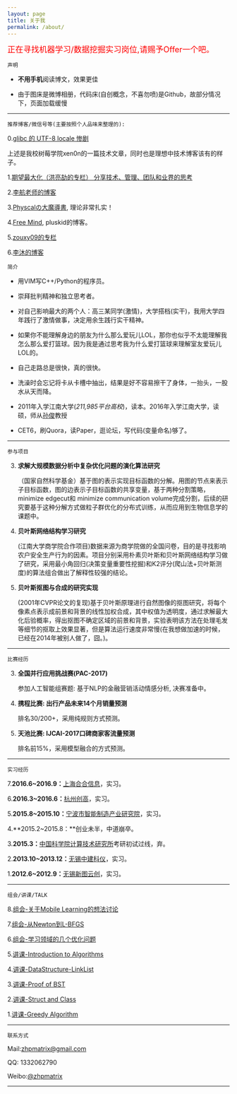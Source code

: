 ```yaml
---
layout: page
title: 关于我
permalink: /about/
---
```


<p><font size="4" color="red">正在寻找机器学习/数据挖掘实习岗位,请赐予Offer一个吧。</font></p>

    声明

- **不用手机**阅读博文，效果更佳

- 由于图床是微博相册，代码床(自创概念，不喜勿喷)是Github，故部分情况下，页面加载缓慢
    
---

    推荐博客/微信号等(主要按照个人品味来整理的):

0.[glibc 的 UTF-8 locale 惨剧](http://blog.xen0n.name/2017/08/19/glibc-utf-8-locale-misery/)

上述是我校树莓学院xen0n的一篇技术文章，同时也是理想中技术博客该有的样子。

1.[期望最大化（洪亮劼的专栏） 分享技术、管理、团队和业界的思考](http://column.hongliangjie.com/)

2.[李航老师的博客](http://blog.sina.com.cn/s/blog_7ad48fee0102wvgv.html)

3.[Physcalの大魔導書](http://www.cnblogs.com/neopenx/), 理论非常扎实！

4.[Free Mind](http://freemind.pluskid.org/), pluskid的博客。

5.[zouxy09的专栏](http://blog.csdn.net/zouxy09)

6.[李沐的博客](https://mli.github.io/)

    简介


- 用VIM写C++/Python的程序员。
 

- 崇拜批判精神和独立思考者。

- 对自己影响最大的两个人：高三某同学(激情)，大学搭档(实干)，我用大学四年践行了激情做事，决定用余生践行实干精神。

- 如果你不能理解身边的朋友为什么那么爱玩儿LOL，那你也似乎不太能理解我怎么那么爱打篮球。因为我是通过思考我为什么爱打篮球来理解室友爱玩儿LOL的。

- 自己走路总是很快，真的很快。

- 洗澡时会忘记将卡从卡槽中抽出，结果是好不容易擦干了身体，一抬头，一股水从天而降。

- 2011年入学江南大学(_211,985平台高校_)，读本。2016年入学江南大学，读硕，师从[孙俊](http://iot.jiangnan.edu.cn/info/1059/1639.htm)教授

- CET6，刷Quora，读Paper，逛论坛，写代码(变量命名)够了。

---
    参与项目

3.  **求解大规模数据分析中复杂优化问题的演化算法研究**
    
    
    （国家自然科学基金）基于图的表示实现目标函数的分解。用图的节点来表示子目标函数，图的边表示子目标函数的共享变量，基于两种分割策略，minimize edgecut和 minimize communication volume完成分割，后续的研究要基于这种分解方式做粒子群优化的分布式训练，从而应用到生物信息学的课题中。


2.  **贝叶斯网络结构学习研究**


    (江南大学商学院合作项目)数据来源为商学院做的全国问卷，目的是寻找影响农户安全生产行为的因素。项目分别采用朴素贝叶斯和贝叶斯网络结构学习做了研究，采用最小角回归(决策变量重要性挖掘)和K2评分(爬山法+贝叶斯测度)的算法组合做出了解释性较强的结论。


1.  **贝叶斯抠图与合成的研究实现**


    (2001年CVPR论文的复现)基于贝叶斯原理进行自然图像的抠图研究，将每个像素点表示成前景和背景的线性加权合成，其中权值为透明度，通过求解最大化后验概率，得出抠图不确定区域的前景和背景，实验表明该方法在处理毛发等细节的抠取上效果显著，但是算法运行速度非常慢(在我想做加速的时候，已经在2014年被别人做了，囧。)。

---
    比赛经历

3. **全国并行应用挑战赛(PAC-2017)**

    参加人工智能组赛题: 基于NLP的金融营销活动情感分析, 决赛准备中。

2. **携程比赛: 出行产品未来14个月销量预测**

    排名30/200+，采用纯规则方式预测。

1. **天池比赛: IJCAI-2017口碑商家客流量预测**

    排名前15%，采用模型融合的方式预测。

---
    实习经历



7.**2016.6~2016.9：**[上海合合信息](http://www.intsig.com/zh/)，实习。

6.**2016.3~2016.6：**[杭州创高](http://www.chingo.cn/)，实习。

5.**2015.8~2015.10：**[宁波市智能制造产业研究院](http://www.iimi.org.cn/)，实习。

4.**2015.2~2015.8：**创业未半，中道崩卒。

3.**2015.3：**[中国科学院计算技术研究所](http://www.ict.ac.cn/)考研初试过线，弃。

2.**2013.10~2013.12：**[无锡中建科仪](http://www.biox.com.cn/)，实习。

1.**2012.6~2012.9：**[无锡新图云创](http://www.neoprint.cn/index.html)，实习。



---
	组会/讲课/TALK

8.[组会-关于Mobile Learning的想法讨论](cellar/IDEA.pdf)	

7.[组会-从Newton到L-BFGS](cellar/lbfgs.pdf)

6.[组会-学习领域的几个优化问题](cellar/Optimization_Algs_For_Learning.pdf)

5.[讲课-Introduction to Algorithms](cellar/Algorithm-Framework.pdf)

4.[讲课-DataStructure-LinkList](cellar/DataStructure_Lesson_1.pdf)

3.[讲课-Proof of BST](cellar/二叉树性质证明.pdf)

2.[讲课-Struct and Class](cellar/struct-class-slides.pdf)

1.[讲课-Greedy Algorithm](cellar/greedy-alg.pdf)

---
    联系方式

Mail:zhpmatrix@gmail.com

QQ: 1332062790

Weibo:[@zhpmatrix](http://weibo.com/u/2879902091/home?wvr=5&lf=reg)

---






  








